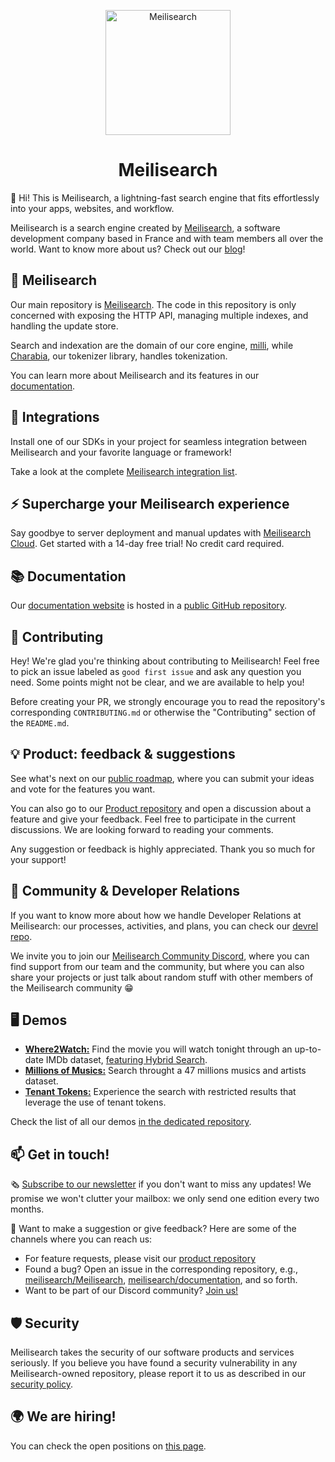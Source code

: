<p align="center">
  <img src="https://github.com/meilisearch/meilisearch/blob/main/assets/logo.svg" alt="Meilisearch" width="200" height="200" />
</p>

<h1 align="center">Meilisearch</h1>

👋  Hi! This is Meilisearch, a lightning-fast search engine that fits effortlessly into your apps, websites, and workflow.

Meilisearch is a search engine created by [Meilisearch](https://www.welcometothejungle.com/en/companies/meilisearch), a software development company based in France and with team members all over the world. Want to know more about us? Check out our [blog](https://blog.meilisearch.com/)!

## 🔎 Meilisearch

Our main repository is [Meilisearch](https://github.com/meilisearch/meilisearch). The code in this repository is only concerned with  exposing the HTTP API, managing multiple indexes, and handling the update store.

Search and indexation are the domain of our core engine, [milli](https://github.com/meilisearch/meilisearch/tree/main/milli), while [Charabia](https://github.com/meilisearch/charabia), our tokenizer library, handles tokenization.

You can learn more about Meilisearch and its features in our [documentation](https://www.meilisearch.com/docs). 

## 🔗 Integrations 

Install one of our SDKs in your project for seamless integration between Meilisearch and your favorite language or framework!

Take a look at the complete [Meilisearch integration list](https://meilisearch.com/docs/learn/what_is_meilisearch/sdks).

## ⚡ Supercharge your Meilisearch experience

Say goodbye to server deployment and manual updates with [Meilisearch Cloud](https://www.meilisearch.com/cloud?utm_campaign=oss&utm_source=github&utm_medium=organization). Get started with a 14-day free trial! No credit card required.

## 📚 Documentation 

Our [documentation website](https://www.meilisearch.com/docs) is hosted in a [public GitHub repository](https://github.com/meilisearch/documentation).

## 🤝 Contributing 

Hey! We're glad you're thinking about contributing to Meilisearch! Feel free to pick an issue labeled as `good first issue` and  ask any question you need. Some points might not be clear, and we are available to help you!

Before creating your PR, we strongly encourage you to read the repository's corresponding `CONTRIBUTING.md` or otherwise the "Contributing" section of the `README.md`.

## 💡 Product: feedback & suggestions 

See what's next on our [public roadmap](https://roadmap.meilisearch.com/), where you can submit your ideas and vote for the features you want. 

You can also go to our [Product repository](https://github.com/meilisearch/product) and open a discussion about a feature and give your feedback. Feel free to participate in the current discussions. We are looking forward to reading your comments.

Any suggestion or feedback is highly appreciated. Thank you so much for your support!


## 🥰 Community & Developer Relations 

If you want to know more about how we handle Developer Relations at Meilisearch: our processes, activities, and plans, you can check our [devrel repo](https://github.com/meilisearch/devrel).

We invite you to join our [Meilisearch Community Discord](https://discord.gg/meilisearch), where you can find support from our team and the community, but where you can also share your projects or just talk about random stuff with other members of the Meilisearch community 😁

## 🖥 Demos
- [**Where2Watch:**](https://where2watch.meilisearch.com/?utm_campaign=oss&utm_source=github&utm_medium=meilisearch&utm_content=demo-link) Find the movie you will watch tonight through an up-to-date IMDb dataset, [featuring Hybrid Search](https://meilisearch.notion.site/Where2Watch-Noticeable-Queries-881f6270abef4452a94255462df740d7).
- [**Millions of Musics:**](https://music.meilisearch.com/?utm_campaign=oss&utm_source=github&utm_medium=meilisearch&utm_content=demo-link) Search throught a 47 millions musics and artists dataset.
- [**Tenant Tokens:**](https://tenant-token.meilisearch.com/?utm_campaign=oss&utm_source=github&utm_medium=meilisearch&utm_content=demo-link) Experience the search with restricted results that leverage the use of tenant tokens.

Check the list of all our demos [in the dedicated repository](https://github.com/meilisearch/demos).

## 📫 Get in touch!

🗞 [Subscribe to our newsletter](https://meilisearch.us2.list-manage.com/subscribe?u=27870f7b71c908a8b359599fb&id=79582d828e) if you don't want to miss any updates! We promise we won't clutter your mailbox: we only send one edition every two months.

💌 Want to make a suggestion or give feedback? Here are some of the channels where you can reach us:

- For feature requests, please visit our [product repository](https://github.com/meilisearch/product/discussions)
- Found a bug? Open an issue in the corresponding repository, e.g., [meilisearch/Meilisearch](https://github.com/meilisearch/Meilisearch/issues), [meilisearch/documentation](https://github.com/meilisearch/documentation/issues), and so forth.
- Want to be part of our Discord community? [Join us!](https://discord.gg/meilisearch)


## 🛡️ Security

Meilisearch takes the security of our software products and services seriously. If you believe you have found a security vulnerability in any Meilisearch-owned repository, please report it to us as described in our [security policy](https://github.com/meilisearch/.github/security/policy).

## 🌍 We are hiring!

You can check the open positions on [this page](https://jobs.lever.co/meili).
